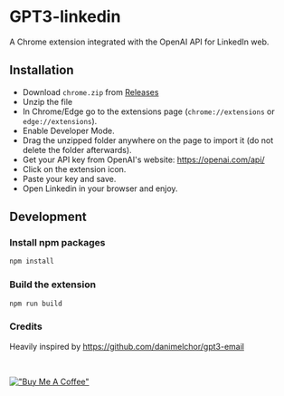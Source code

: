 # GPT3-linkedin

A Chrome extension integrated with the OpenAI API for LinkedIn web.

## Installation

- Download `chrome.zip` from [Releases](https://github.com/mzbac/gpt3-linkedin/releases)
- Unzip the file
- In Chrome/Edge go to the extensions page (`chrome://extensions` or `edge://extensions`).
- Enable Developer Mode.
- Drag the unzipped folder anywhere on the page to import it (do not delete the folder afterwards).
- Get your API key from OpenAI's website: <https://openai.com/api/>
- Click on the extension icon.
- Paste your key and save.
- Open Linkedin in your browser and enjoy.

## Development

### Install npm packages

```sh
npm install
```

### Build the extension

```sh
npm run build
```

### Credits

Heavily inspired by https://github.com/danimelchor/gpt3-email

<br/>

[!["Buy Me A Coffee"](https://www.buymeacoffee.com/assets/img/custom_images/orange_img.png)](https://www.buymeacoffee.com/AnchenLi)
